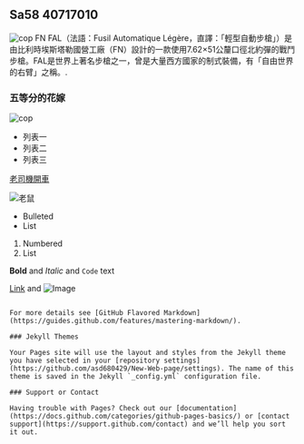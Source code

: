 ## Sa58 40717010
![cop](https://www.trlng.com/wp-content/uploads/2015/03/Ar_sa58_para.jpg)
FN FAL（法語：Fusil Automatique Légère，直譯：「輕型自動步槍」）是由比利時埃斯塔勒國營工廠（FN）設計的一款使用7.62×51公釐口徑北約彈的戰鬥步槍。FAL是世界上著名步槍之一，曾是大量西方國家的制式裝備，有「自由世界的右臂」之稱。.



### 五等分的花嫁

![cop](https://obs.line-scdn.net/0hskaESGO0LERcPAXDcypTE2ZqLytvUD9HOAp9Rx9ScnAmWGoRY19jcn80dSNzW2saMlJrJn04N3UkDDkXaFhj/w644)


* 列表一
* 列表二
* 列表三

[老司機開車](https://www.youtube.com/watch?v=nanlbtmLE1E)

![老鼠](https://www.youtube.com/watch?v=_6TtTRrno3E)

- Bulleted
- List

1. Numbered
2. List

**Bold** and _Italic_ and `Code` text

[Link](url) and ![Image](src)
```

For more details see [GitHub Flavored Markdown](https://guides.github.com/features/mastering-markdown/).

### Jekyll Themes

Your Pages site will use the layout and styles from the Jekyll theme you have selected in your [repository settings](https://github.com/asd680429/New-Web-page/settings). The name of this theme is saved in the Jekyll `_config.yml` configuration file.

### Support or Contact

Having trouble with Pages? Check out our [documentation](https://docs.github.com/categories/github-pages-basics/) or [contact support](https://support.github.com/contact) and we’ll help you sort it out.
